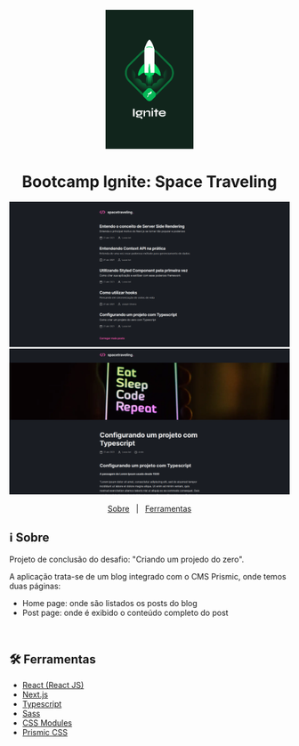 <p align="center">
  <img src="https://github.com/lucasiori/ignite_space-traveling/blob/master/.github/ignite.png" alt="Bootcamp Ignite" height="250" />
</p>

<h1 align="center">Bootcamp Ignite: Space Traveling</h1>

<p align="center">
  <img src="https://github.com/lucasiori/ignite_space-traveling/blob/master/.github/screenshot.png" alt="Demo" />
  <img src="https://github.com/lucasiori/ignite_space-traveling/blob/master/.github/screenshot2.png" alt="Demo" />
</p>

<p align="center">
  <a href="#sobre">Sobre</a> &nbsp;&nbsp;|&nbsp;&nbsp;
  <a href="#ferramentas">Ferramentas</a>
  
</p>

<h2 id="sobre">ℹ Sobre</h2>

<p>Projeto de conclusão do desafio: "Criando um projedo do zero".</p>
<p>A aplicação trata-se de um blog integrado com o CMS Prismic, onde temos duas páginas:</p>
<p>
  <ul>
    <li>Home page: onde são listados os posts do blog</li>
    <li>Post page: onde é exibido o conteúdo completo do post</li>
  </ul>
</p>

<br />

<h2 id="ferramentas">🛠️ Ferramentas</h2>

<ul>
  <li><a href="https://pt-br.reactjs.org/" target="_blank">React (React JS)</a></li>
  <li><a href="https://nextjs.org/" target="_blank">Next.js</a></li>
  <li><a href="https://www.typescriptlang.org/" target="_blank">Typescript</a></li>
  <li><a href="https://sass-lang.com/" target="_blank">Sass</a></li>
  <li><a href="https://github.com/css-modules/css-modules" target="_blank">CSS Modules</a></li>
  <li><a href="https://prismic.io/" target="_blank">Prismic CSS</a></li>
</ul>


